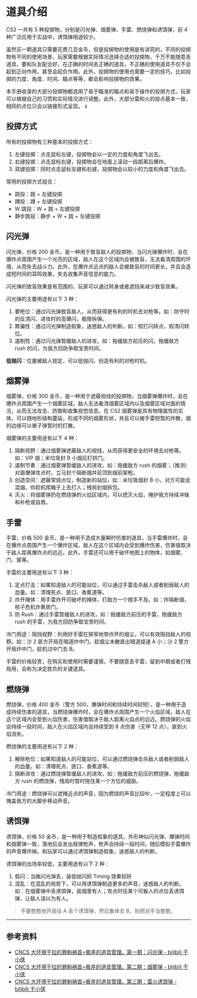 # 道具介绍

CS2 一共有 5 种投掷物，分别是闪光弹、烟雾弹、手雷、燃烧弹和诱饵弹，前 4 种广泛应用于实战中，诱饵弹用途较少。

虽然买一颗道具只需要花费几百金币，但是投掷物的使用是有讲究的，不同的投掷物有不同的使用场景，玩家需要根据实际情况选择合适的投掷物，千万不能随意丢道具，要和队友配合好，在正确的时间丢正确的道具，不正确的使用道具不仅不会起到正向作用，甚至会起负作用。此外，投掷物的使用也需要一定的技巧，比如投掷的力度、角度、时间、瞄点等等，都会影响投掷物的效果。

本手册收录的大部分投掷物都选用了易于瞄准的瞄点和易于操作的投掷方式，玩家可以根据自己的习惯和实际情况进行调整。此外，大部分雷和火的投点基本一致，相同的点位只会以链接形式呈现。
s

## 投掷方式

所有的投掷物有三种基本的投掷方式：

1. 左键投掷：点击鼠标左键，投掷物会以一定的力度和角度飞出去。
2. 右键投掷：点击鼠标右键，投掷物会在地面上滚动一段距离后爆炸。
3. 双键投掷：同时点击鼠标左键和右键，投掷物会以较小的力度和角度飞出去。

常用的投掷方式组合：

- 跳投：跳 + 左键投掷
- 蹲投：蹲 + 左键投掷
- W 跳投：W + 跳 + 左键投掷
- 静步跳投：静步 + W + 跳 + 左键投掷

## 闪光弹

闪光弹，价格 200 金币，是一种用于致盲敌人的投掷物，当闪光弹爆炸时，会在爆炸点周围产生一个光亮的区域，敌人在这个区域内会被致盲，无法看清周围的环境，从而失去战斗力。此外，在爆炸点近点的敌人会被致盲的时间更长，并且会造成短时间的耳鸣效果，失去收集声音信息的能力。

闪光弹的致盲效果是有范围的，玩家可以通过转身或者遮挡来减少致盲效果。

闪光弹的主要用途有以下 3 种：

1. 要枪位：通过闪光弹致盲敌人，从而获得更有利的时机去对枪等。如：防守时的反清闪，进攻时的高爆闪，极限拆弹。
2. 欺骗性：通过闪光弹制造假象，迷惑敌人的判断。如：假打闪转点，假清闪转位。
3. 遏制性：通过闪光弹暂缓敌人的进攻，如：拖缓敌方前压的闪，拖缓敌方 rush 的闪，为我方回防争取宝贵时间。

**低抛闪**：位置被敌人锁定，可以低抛闪，创造有利的对枪时机。

## 烟雾弹

烟雾弹，价格 300 金币，是一种用于遮蔽视线的投掷物，当烟雾弹爆炸时，会在爆炸点周围产生一个烟雾区域，敌人无法看清烟雾区域内以及烟雾区域对面的情况，从而无法攻击、防御和收集视觉信息。在 CS2 烟雾弹是具有物理属性的实体，可以随地形结构蔓延，形成不同的烟雾形状，并且可以被手雷短暂的炸散，烟的边缘可以被子弹暂时的打散。

烟雾弹的主要用途有以下 4 种：

1. 隔断视野：通过烟雾弹遮蔽敌人的视线，从而获得更安全的环境去对枪等。如：VIP 烟；米垃圾封 B 小烟后打拱门。
2. 遏制节奏：通过烟雾弹暂缓敌人的进攻，如：拖缓敌方 rush 的烟雾；（推测）对面爆弹攻点时，立马封个隔断烟并前顶到烟前架枪。
3. 创造空间：遮蔽常规点位，制造新的站位，如：米垃圾烟封 B 小，对方可能会混烟，你趁机爬箱子上去打人；残局封烟拆包。
4. 灭火：将烟雾弹扔在燃烧弹的火焰区域内，可以熄灭火焰，掩护我方持续冲锋和补枪或自救。

## 手雷

手雷，价格 500 金币，是一种用于造成大量瞬时伤害的道具，当手雷爆炸时，会在爆炸点周围产生一个爆炸区域，敌人在这个区域内会受到爆炸伤害，伤害值取决于敌人距离爆炸点的远近。此外，手雷还可以用于破坏地图上的物体，如烟雾、门、窗等。

手雷的主要用途有以下 3 种：

1. 定点打击：如果知道敌人的可能站位，可以通过手雷击杀敌人或者削弱敌人的血量。如：清理死点、匪口、香蕉道等。
2. 炸开掩体：用手雷炸开可破坏的掩体，打敌方一个措手不及。如：炸隔断烟，核子危机炸黄房门。
3. 防 Rush：通过手雷暂缓敌人的进攻，如：拖缓敌方前压的手雷，拖缓敌方 rush 的手雷，为我方回防争取宝贵时间。

冷门用途：阻挡视野：利用好手雷在狭窄地带炸开的烟尘，可以有效阻挡敌人的视野。如：沙 2 匪方开局在暗道炸中门，趁烟尘未散直出暗道提速 A 小；沙 2 警方开局炸中门，趁机过中门去 B。

手雷的价格较贵，在购买和使用时需要谨慎，不要随意丢手雷，留到中期或者打残局用，会称为决定胜负的关键道具。

## 燃烧弹

燃烧弹，价格 400 金币（警方 500，爆弹时间和持续时间较短），是一种用于造成持续伤害的道具，当燃烧弹爆炸时，会在爆炸点周围产生一个火焰区域，敌人在这个区域内会受到火焰伤害，伤害值取决于敌人距离火焰点的远近。燃烧弹的火焰会持续一段时间，敌人在火焰区域内会持续受到 8 点伤害（无甲 12 点），直到火焰消失。

燃烧弹的主要用途有以下 2 种：

1. 解除枪位：如果知道敌人的可能站位，可以通过燃烧弹击杀敌人或者削弱敌人的血量。如：清理死点、匪口、香蕉道等。
2. 隔断进攻：通过燃烧弹暂缓敌人的进攻，如：拖缓敌方前压的燃烧弹，拖缓敌方 rush 的燃烧弹，残局时暂时拖住某一个方位的威胁。

冷门用途：燃烧弹可以遮掩近点的声音，因为燃烧的声音比较吵，一定程度上可以掩盖我方的大脚步移动声音。

## 诱饵弹

诱饵弹，价格 50 金币，是一种用于制造假象的道具，外形神似闪光弹，爆弹时间和烟雾弹一致，落地后会发出规律枪声，枪声会持续一段时间，随后模拟手雷爆炸的声音爆炸掉。和玩家可以通过诱饵弹制造假象，迷惑敌人的判断。

诱饵弹的出场率较低，主要用途有以下 2 种：

1. 假闪：当做闪光弹丢，装低抛闪抓 Timing 效果较好
2. 混乱：在混乱的局势下，可以用诱饵弹制造更多的声音，迷惑敌人的判断。如：在烟雾弹中丢诱饵弹，装烟里有人；攻点时往某个可躲人的点位丢诱饵弹，让敌人误以为有人。

> 不要憨憨地开局往 A 丢个诱饵弹，然后集体去 B，别把对手当憨憨。

---

## 参考资料

- [CNCS 大环境干拉的罪魁祸首=极差的道具管理。第一期：闪光弹 - bilibili 于小侠](https://www.bilibili.com/video/BV1Wz421i757/?target=_blank)
- [CNCS 大环境干拉的罪魁祸首=极差的道具管理。第二期：烟雾弹 - bilibili 于小侠](https://www.bilibili.com/video/BV12NWWecEXR/?target=_blank)
- [CNCS 大环境干拉的罪魁祸首=极差的道具管理。第三期：雷火诱饵弹 - bilibili 于小侠](https://www.bilibili.com/video/BV1cmW6eqEzS/?target=_blank)
